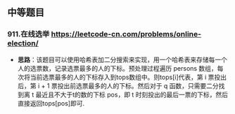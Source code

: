 ## 中等题目
### 911.在线选举 https://leetcode-cn.com/problems/online-election/
- **思路**：该题目可以使用哈希表加二分搜索来实现，用一个哈希表来存储每一个人的选票数，记录选票最多的人的下标。预处理过程遍历 persons 数组，每次将当前选票最多的人的下标存入到tops数组中。则tops[i]代表，第 i 票投出后，第 i + 1 票投出前选票最多的人的下标。然后对于 q 函数，只需要二分找到离 t 最近且不大于t的数的下标 pos，即 t 时刻投出的最后一票的下标，然后直接返回tops[pos]即可.
